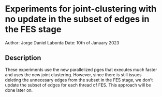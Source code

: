 # Experiments for joint-clustering with no update in the subset of edges in the FES stage
Author: Jorge Daniel Laborda
Date: 10th of January 2023

## Description
These experiments use the new parallelized pges that executes much faster and uses the new joint clustering. However, since there is still issues deleting the unnecesary edges from the subset in the FES stage, we don't update the subset of edges for each thread of FES. This approach will be done later on.